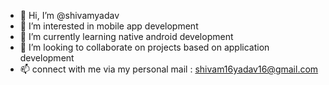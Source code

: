 - 👋 Hi, I’m @shivamyadav
- 👀 I’m interested in mobile app development
- 🌱 I’m currently learning native android development
- 💞️ I’m looking to collaborate on projects based on application development
- 📫 connect with me via my personal mail : shivam16yadav16@gmail.com

<!---
shivamtechstack/shivamtechstack is a ✨ special ✨ repository because its `README.md` (this file) appears on your GitHub profile.
You can click the Preview link to take a look at your changes.
--->
